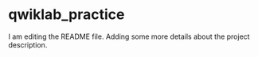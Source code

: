 # qwiklab_practice
I am editing the README file. Adding some more details about the project description.
